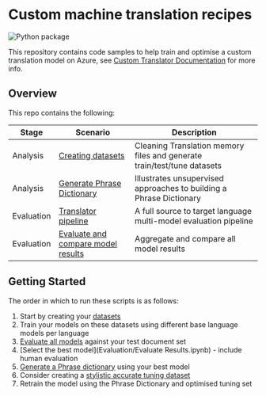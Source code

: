 # Custom machine translation recipes

![Python package](https://github.com/shanepeckham/custom-machine-translation-recipes/workflows/Python%20package/badge.svg)

This repository contains code samples to help train and optimise a custom translation model on Azure,
see [Custom Translator Documentation](https://docs.microsoft.com/en-us/azure/cognitive-services/translator/custom-translator/overview)
for more info.

## Overview
This repo contains the following:

| Stage | Scenario | Description |
| -------- | ----------- | ------|
| Analysis | [Creating datasets](Analysis/Translation_Memory_to_datasets.ipynb) | Cleaning Translation memory files and generate train/test/tune datasets
| Analysis | [Generate Phrase Dictionary](Analysis/Phrase_Dictionary/README.md) | Illustrates unsupervised approaches to building a Phrase Dictionary
| Evaluation | [Translator pipeline](Evaluation/translator_pipeline.py) | A full source to target language multi-model evaluation pipeline
| Evaluation | [Evaluate and compare model results](Evaluation/Evaluate_Results.ipynb) | Aggregate and compare all model results

## Getting Started

The order in which to run these scripts is as follows:

1) Start by creating your [datasets](Analysis/Translation-Memory-to-datasets.ipynb)
2) Train your models on these datasets using different base language models per language
3) [Evaluate all models](Evaluation/translator_pipeline.py) against your test document set
4) [Select the best model](Evaluation/Evaluate Results.ipynb) - include human evaluation
5) [Generate a Phrase dictionary](Analysis/Phrase_Dictionary/README.md) using your best model
6) Consider creating a [stylistic accurate tuning dataset](https://docs.microsoft.com/en-us/azure/cognitive-services/translator/custom-translator/training-and-model#tuning-document-type-for-custom-translator)
7) Retrain the model using the Phrase Dictionary and optimised tuning set